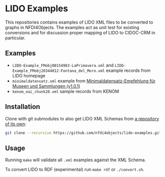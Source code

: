 # LIDO Examples

This repositories contains examples of LIDO XML files to be converted to graphs in NFDI4Objects.
The examples act as unit test for existing conversions and for discussion proper mapping of
LIDO to CIDOC-CRM in particular.

## Examples

- `LIDO-Example_FMobj00154983-LaPrimavera.xml` and `LIDO-Example_FMobj20344012-Fontana_del_Moro.xml` example records from LIDO homepage
- `minimaldatensatz.xml` example from [Minimaldatensatz-Empfehlung für Museen und Sammlungen (v1.0.1)](https://wiki.deutsche-digitale-bibliothek.de/pages/viewpage.action?pageId=120422678) 
- `kenom_oai_chunk20.xml` sample records from KENOM

## Installation

Clone with git submodules to also get LIDO XML Schemas from [a repository of its own](https://github.com/nfdi4objects/lido-schema):

~~~sh
git clone --recursive https://github.com/nfdi4objects/lido-examples.git
~~~

## Usage

Running `make` will validate all `.xml` examples against the XML Schema.

To convert LIDO to RDF (experimental) run `make rdf` or `./convert.sh`.

